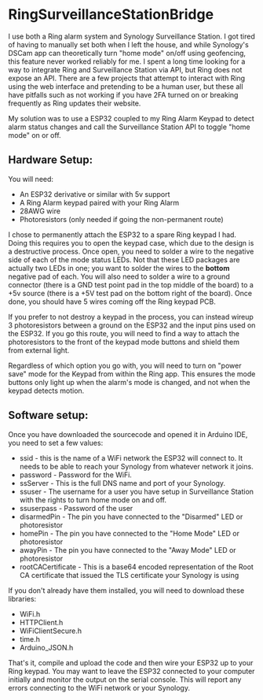 # RingSurveillanceStationBridge

I use both a Ring alarm system and Synology Surveillance Station. I got tired of having to manually set both when I left the house, and while Synology's DSCam app can theoretically turn "home mode" on/off using geofencing, this feature never worked reliably for me. I spent a long time looking for a way to integrate Ring and Surveillance Station via API, but Ring does not expose an API. There are a few projects that attempt to interact with Ring using the web interface and pretending to be a human user, but these all have pitfalls such as not working if you have 2FA turned on or breaking frequently as Ring updates their website.

My solution was to use a ESP32 coupled to my Ring Alarm Keypad to detect alarm status changes and call the Surveillance Station API to toggle "home mode" on or off. 

## Hardware Setup:

You will need:
- An ESP32 derivative or similar with 5v support
- A Ring Alarm keypad paired with your Ring Alarm
- 28AWG wire
- Photoresistors (only needed if going the non-permanent route)

I chose to permanently attach the ESP32 to a spare Ring keypad I had. Doing this requires you to open the keypad case, which due to the design is a destructive process. Once open, you need to solder a wire to the negative side of each of the mode status LEDs. Not that these LED packages are actually two LEDs in one; you want to solder the wires to the **bottom** negative pad of each. You will also need to solder a wire to a ground connector (there is a GND test point pad in the top middle of the board) to a +5v source (there is a +5V test pad on the bottom right of the board). Once done, you should have 5 wires coming off the Ring keypad PCB.

If you prefer to not destroy a keypad in the process, you can instead wireup 3 photoresistors between a ground on the ESP32 and the input pins used on the ESP32. If you go this route, you will need to find a way to attach the photoresistors to the front of the keypad mode buttons and shield them from external light.

Regardless of which option you go with, you will need to turn on "power save" mode for the Keypad from within the Ring app. This ensures the mode buttons only light up when the alarm's mode is changed, and not when the keypad detects motion.

## Software setup:

Once you have downloaded the sourcecode and opened it in Arduino IDE, you need to set a few values:
- ssid - this is the name of a WiFi network the ESP32 will connect to. It needs to be able to reach your Synology from whatever network it joins.
- password - Password for the WiFi.
- ssServer - This is the full DNS name and port of your Synology.
- ssuser - The username for a user you have setup in Surveillance Station with the rights to turn home mode on and off.
- ssuserpass - Password of the user
- disarmedPin - The pin you have connected to the "Disarmed" LED or photoresistor
- homePin - The pin you have connected to the "Home Mode" LED or photoresistor
- awayPin - The pin you have connected to the "Away Mode" LED or photoresistor
- rootCACertificate - This is a base64 encoded representation of the Root CA certificate that issued the TLS certificate your Synology is using

If you don't already have them installed, you will need to download these libraries:

- WiFi.h
- HTTPClient.h
- WiFiClientSecure.h
- time.h
- Arduino_JSON.h

That's it, compile and upload the code and then wire your ESP32 up to your Ring keypad. You may want to leave the ESP32 connected to your computer initially and monitor the output on the serial console. This will report any errors connecting to the WiFi network or your Synology.
